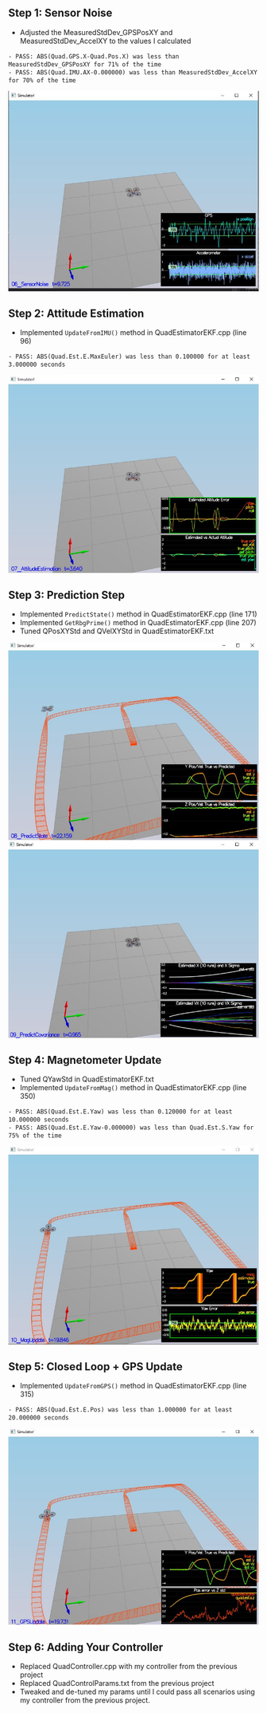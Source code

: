 ## Step 1: Sensor Noise

- Adjusted the MeasuredStdDev_GPSPosXY and MeasuredStdDev_AccelXY to the values I calculated
```
- PASS: ABS(Quad.GPS.X-Quad.Pos.X) was less than MeasuredStdDev_GPSPosXY for 71% of the time
- PASS: ABS(Quad.IMU.AX-0.000000) was less than MeasuredStdDev_AccelXY for 70% of the time

```

![scenario 06](images/06.JPG)

## Step 2: Attitude Estimation

- Implemented ```UpdateFromIMU()``` method in QuadEstimatorEKF.cpp (line 96)
```
- PASS: ABS(Quad.Est.E.MaxEuler) was less than 0.100000 for at least 3.000000 seconds
```

![scenario 07](images/07.JPG)

## Step 3: Prediction Step

- Implemented ```PredictState()``` method in QuadEstimatorEKF.cpp (line 171)
- Implemented ```GetRbgPrime()``` method in QuadEstimatorEKF.cpp (line 207)
- Tuned QPosXYStd and QVelXYStd in QuadEstimatorEKF.txt

![scenario 08](images/08.JPG)
![scenario 09](images/09.JPG)

## Step 4: Magnetometer Update

- Tuned QYawStd in QuadEstimatorEKF.txt
- Implemented ```UpdateFromMag()``` method in QuadEstimatorEKF.cpp (line 350)
```
- PASS: ABS(Quad.Est.E.Yaw) was less than 0.120000 for at least 10.000000 seconds
- PASS: ABS(Quad.Est.E.Yaw-0.000000) was less than Quad.Est.S.Yaw for 75% of the time
```

![scenario 10](images/10.JPG)

## Step 5: Closed Loop + GPS Update

- Implemented ```UpdateFromGPS()``` method in QuadEstimatorEKF.cpp (line 315)
```
- PASS: ABS(Quad.Est.E.Pos) was less than 1.000000 for at least 20.000000 seconds
```

![scenario 11](images/11.JPG)

## Step 6: Adding Your Controller

- Replaced QuadController.cpp with my controller from the previous project
- Replaced QuadControlParams.txt from the previous project
- Tweaked and de-tuned my params until I could pass all scenarios using my controller from the previous project.

